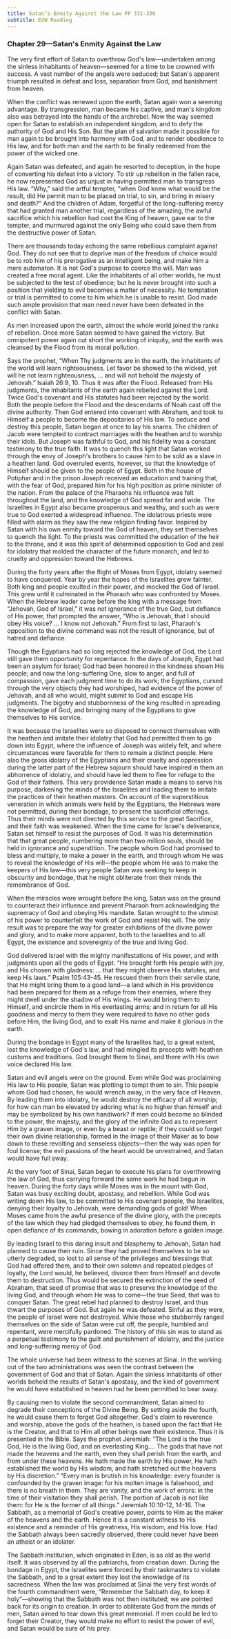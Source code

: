 ```yaml
---
title: Satan’s Enmity Against the Law PP 331-336
subtitle: EGW Reading
---
```


### Chapter 29—Satan's Enmity Against the Law

The very first effort of Satan to overthrow God's law—undertaken among the sinless inhabitants of heaven—seemed for a time to be crowned with success. A vast number of the angels were seduced; but Satan's apparent triumph resulted in defeat and loss, separation from God, and banishment from heaven.

When the conflict was renewed upon the earth, Satan again won a seeming advantage. By transgression, man became his captive, and man's kingdom also was betrayed into the hands of the archrebel. Now the way seemed open for Satan to establish an independent kingdom, and to defy the authority of God and His Son. But the plan of salvation made it possible for man again to be brought into harmony with God, and to render obedience to His law, and for both man and the earth to be finally redeemed from the power of the wicked one.

Again Satan was defeated, and again he resorted to deception, in the hope of converting his defeat into a victory. To stir up rebellion in the fallen race, he now represented God as unjust in having permitted man to transgress His law. “Why,” said the artful tempter, “when God knew what would be the result, did He permit man to be placed on trial, to sin, and bring in misery and death?” And the children of Adam, forgetful of the long-suffering mercy that had granted man another trial, regardless of the amazing, the awful sacrifice which his rebellion had cost the King of heaven, gave ear to the tempter, and murmured against the only Being who could save them from the destructive power of Satan.

There are thousands today echoing the same rebellious complaint against God. They do not see that to deprive man of the freedom of choice would be to rob him of his prerogative as an intelligent being, and make him a mere automaton. It is not God's purpose to coerce the will. Man was created a free moral agent. Like the inhabitants of all other worlds, he must be subjected to the test of obedience; but he is never brought into such a position that yielding to evil becomes a matter of necessity. No temptation or trial is permitted to come to him which he is unable to resist. God made such ample provision that man need never have been defeated in the conflict with Satan.

As men increased upon the earth, almost the whole world joined the ranks of rebellion. Once more Satan seemed to have gained the victory. But omnipotent power again cut short the working of iniquity, and the earth was cleansed by the Flood from its moral pollution.

Says the prophet, “When Thy judgments are in the earth, the inhabitants of the world will learn righteousness. Let favor be showed to the wicked, yet will he not learn righteousness, ... and will not behold the majesty of Jehovah.” Isaiah 26:9, 10. Thus it was after the Flood. Released from His judgments, the inhabitants of the earth again rebelled against the Lord. Twice God's covenant and His statutes had been rejected by the world. Both the people before the Flood and the descendants of Noah cast off the divine authority. Then God entered into covenant with Abraham, and took to Himself a people to become the depositaries of His law. To seduce and destroy this people, Satan began at once to lay his snares. The children of Jacob were tempted to contract marriages with the heathen and to worship their idols. But Joseph was faithful to God, and his fidelity was a constant testimony to the true faith. It was to quench this light that Satan worked through the envy of Joseph's brothers to cause him to be sold as a slave in a heathen land. God overruled events, however, so that the knowledge of Himself should be given to the people of Egypt. Both in the house of Potiphar and in the prison Joseph received an education and training that, with the fear of God, prepared him for his high position as prime minister of the nation. From the palace of the Pharaohs his influence was felt throughout the land, and the knowledge of God spread far and wide. The Israelites in Egypt also became prosperous and wealthy, and such as were true to God exerted a widespread influence. The idolatrous priests were filled with alarm as they saw the new religion finding favor. Inspired by Satan with his own enmity toward the God of heaven, they set themselves to quench the light. To the priests was committed the education of the heir to the throne, and it was this spirit of determined opposition to God and zeal for idolatry that molded the character of the future monarch, and led to cruelty and oppression toward the Hebrews.

During the forty years after the flight of Moses from Egypt, idolatry seemed to have conquered. Year by year the hopes of the Israelites grew fainter. Both king and people exulted in their power, and mocked the God of Israel. This grew until it culminated in the Pharaoh who was confronted by Moses. When the Hebrew leader came before the king with a message from “Jehovah, God of Israel,” it was not ignorance of the true God, but defiance of His power, that prompted the answer, “Who is Jehovah, that I should obey His voice? ... I know not Jehovah.” From first to last, Pharaoh's opposition to the divine command was not the result of ignorance, but of hatred and defiance.

Though the Egyptians had so long rejected the knowledge of God, the Lord still gave them opportunity for repentance. In the days of Joseph, Egypt had been an asylum for Israel; God had been honored in the kindness shown His people; and now the long-suffering One, slow to anger, and full of compassion, gave each judgment time to do its work; the Egyptians, cursed through the very objects they had worshiped, had evidence of the power of Jehovah, and all who would, might submit to God and escape His judgments. The bigotry and stubbornness of the king resulted in spreading the knowledge of God, and bringing many of the Egyptians to give themselves to His service.

It was because the Israelites were so disposed to connect themselves with the heathen and imitate their idolatry that God had permitted them to go down into Egypt, where the influence of Joseph was widely felt, and where circumstances were favorable for them to remain a distinct people. Here also the gross idolatry of the Egyptians and their cruelty and oppression during the latter part of the Hebrew sojourn should have inspired in them an abhorrence of idolatry, and should have led them to flee for refuge to the God of their fathers. This very providence Satan made a means to serve his purpose, darkening the minds of the Israelites and leading them to imitate the practices of their heathen masters. On account of the superstitious veneration in which animals were held by the Egyptians, the Hebrews were not permitted, during their bondage, to present the sacrificial offerings. Thus their minds were not directed by this service to the great Sacrifice, and their faith was weakened. When the time came for Israel's deliverance, Satan set himself to resist the purposes of God. It was his determination that that great people, numbering more than two million souls, should be held in ignorance and superstition. The people whom God had promised to bless and multiply, to make a power in the earth, and through whom He was to reveal the knowledge of His will—the people whom He was to make the keepers of His law—this very people Satan was seeking to keep in obscurity and bondage, that he might obliterate from their minds the remembrance of God.

When the miracles were wrought before the king, Satan was on the ground to counteract their influence and prevent Pharaoh from acknowledging the supremacy of God and obeying His mandate. Satan wrought to the utmost of his power to counterfeit the work of God and resist His will. The only result was to prepare the way for greater exhibitions of the divine power and glory, and to make more apparent, both to the Israelites and to all Egypt, the existence and sovereignty of the true and living God.

God delivered Israel with the mighty manifestations of His power, and with judgments upon all the gods of Egypt. “He brought forth His people with joy, and His chosen with gladness: ... that they might observe His statutes, and keep His laws.” Psalm 105:43-45. He rescued them from their servile state, that He might bring them to a good land—a land which in His providence had been prepared for them as a refuge from their enemies, where they might dwell under the shadow of His wings. He would bring them to Himself, and encircle them in His everlasting arms; and in return for all His goodness and mercy to them they were required to have no other gods before Him, the living God, and to exalt His name and make it glorious in the earth.

During the bondage in Egypt many of the Israelites had, to a great extent, lost the knowledge of God's law, and had mingled its precepts with heathen customs and traditions. God brought them to Sinai, and there with His own voice declared His law.

Satan and evil angels were on the ground. Even while God was proclaiming His law to His people, Satan was plotting to tempt them to sin. This people whom God had chosen, he would wrench away, in the very face of Heaven. By leading them into idolatry, he would destroy the efficacy of all worship; for how can man be elevated by adoring what is no higher than himself and may be symbolized by his own handiwork? If men could become so blinded to the power, the majesty, and the glory of the infinite God as to represent Him by a graven image, or even by a beast or reptile; if they could so forget their own divine relationship, formed in the image of their Maker as to bow down to these revolting and senseless objects—then the way was open for foul license; the evil passions of the heart would be unrestrained, and Satan would have full sway.

At the very foot of Sinai, Satan began to execute his plans for overthrowing the law of God, thus carrying forward the same work he had begun in heaven. During the forty days while Moses was in the mount with God, Satan was busy exciting doubt, apostasy, and rebellion. While God was writing down His law, to be committed to His covenant people, the Israelites, denying their loyalty to Jehovah, were demanding gods of gold! When Moses came from the awful presence of the divine glory, with the precepts of the law which they had pledged themselves to obey, he found them, in open defiance of its commands, bowing in adoration before a golden image.

By leading Israel to this daring insult and blasphemy to Jehovah, Satan had planned to cause their ruin. Since they had proved themselves to be so utterly degraded, so lost to all sense of the privileges and blessings that God had offered them, and to their own solemn and repeated pledges of loyalty, the Lord would, he believed, divorce them from Himself and devote them to destruction. Thus would be secured the extinction of the seed of Abraham, that seed of promise that was to preserve the knowledge of the living God, and through whom He was to come—the true Seed, that was to conquer Satan. The great rebel had planned to destroy Israel, and thus thwart the purposes of God. But again he was defeated. Sinful as they were, the people of Israel were not destroyed. While those who stubbornly ranged themselves on the side of Satan were cut off, the people, humbled and repentant, were mercifully pardoned. The history of this sin was to stand as a perpetual testimony to the guilt and punishment of idolatry, and the justice and long-suffering mercy of God.

The whole universe had been witness to the scenes at Sinai. In the working out of the two administrations was seen the contrast between the government of God and that of Satan. Again the sinless inhabitants of other worlds beheld the results of Satan's apostasy, and the kind of government he would have established in heaven had he been permitted to bear sway.

By causing men to violate the second commandment, Satan aimed to degrade their conceptions of the Divine Being. By setting aside the fourth, he would cause them to forget God altogether. God's claim to reverence and worship, above the gods of the heathen, is based upon the fact that He is the Creator, and that to Him all other beings owe their existence. Thus it is presented in the Bible. Says the prophet Jeremiah: “The Lord is the true God, He is the living God, and an everlasting King.... The gods that have not made the heavens and the earth, even they shall perish from the earth, and from under these heavens. He hath made the earth by His power, He hath established the world by His wisdom, and hath stretched out the heavens by His discretion.” “Every man is brutish in his knowledge: every founder is confounded by the graven image: for his molten image is falsehood, and there is no breath in them. They are vanity, and the work of errors: in the time of their visitation they shall perish. The portion of Jacob is not like them: for He is the former of all things.” Jeremiah 10:10-12, 14-16. The Sabbath, as a memorial of God's creative power, points to Him as the maker of the heavens and the earth. Hence it is a constant witness to His existence and a reminder of His greatness, His wisdom, and His love. Had the Sabbath always been sacredly observed, there could never have been an atheist or an idolater.

The Sabbath institution, which originated in Eden, is as old as the world itself. It was observed by all the patriarchs, from creation down. During the bondage in Egypt, the Israelites were forced by their taskmasters to violate the Sabbath, and to a great extent they lost the knowledge of its sacredness. When the law was proclaimed at Sinai the very first words of the fourth commandment were, “Remember the Sabbath day, to keep it holy”—showing that the Sabbath was not then instituted; we are pointed back for its origin to creation. In order to obliterate God from the minds of men, Satan aimed to tear down this great memorial. If men could be led to forget their Creator, they would make no effort to resist the power of evil, and Satan would be sure of his prey.
